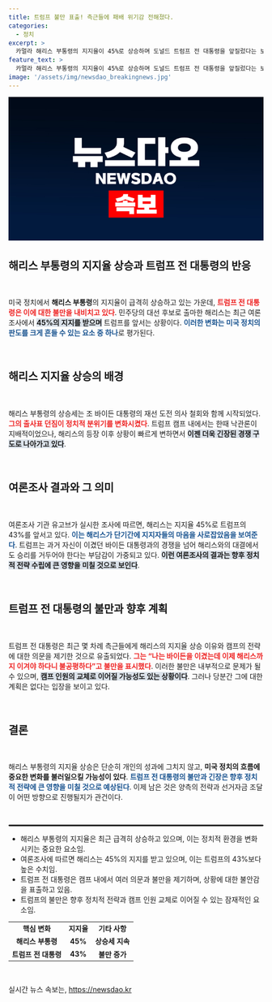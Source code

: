 ```yaml
---
title: 트럼프 불만 표출! 측근들에 패배 위기감 전해졌다.
categories:
  - 정치
excerpt: >
  카멀라 해리스 부통령의 지지율이 45%로 상승하며 도널드 트럼프 전 대통령을 앞질렀다는 보도가 나왔다. 이에 트럼프는 측근들에게 불만을 쏟아내며 긴장감을 드러내고 있다. 변화하는 대선 판세, 누가 승리할까?
feature_text: >
  카멀라 해리스 부통령의 지지율이 45%로 상승하며 도널드 트럼프 전 대통령을 앞질렀다는 보도가 나왔다. 이에 트럼프는 측근들에게 불만을 쏟아내며 긴장감을 드러내고 있다. 변화하는 대선 판세, 누가 승리할까?
image: '/assets/img/newsdao_breakingnews.jpg'
---
```


<p><img src="/assets/img/newsdao_breakingnews.jpg" alt="pcversion 속보" /></p>

<h2 data-ke-size="size26">해리스 부통령의 지지율 상승과 트럼프 전 대통령의 반응</h2>

<p data-ke-size="size16">&nbsp;</p>

<p>미국 정치에서 <b>해리스 부통령</b>의 지지율이 급격히 상승하고 있는 가운데, <b><span style="color: #ee2323;">트럼프 전 대통령은 이에 대한 불만을 내비치고 있다</span></b>. 민주당의 대선 후보로 출마한 해리스는 최근 여론조사에서 <b><span style="background-color: #21538527;">45%의 지지를 받으며</span></b> 트럼프를 앞서는 상황이다. <b><span style="color: #1a5490;">이러한 변화는 미국 정치의 판도를 크게 흔들 수 있는 요소 중 하나</span></b>로 평가된다. </p>

<p data-ke-size="size16">&nbsp;</p>

<h2 data-ke-size="size26">해리스 지지율 상승의 배경</h2>

<p data-ke-size="size16">&nbsp;</p>

<p>해리스 부통령의 상승세는 조 바이든 대통령의 재선 도전 의사 철회와 함께 시작되었다. <b><span style="color: #ee2323;">그의 출사표 던짐이 정치적 분위기를 변화시켰다</span></b>. 트럼프 캠프 내에서는 한때 낙관론이 지배적이었으나, 해리스의 등장 이후 상황이 빠르게 변하면서 <b><span style="background-color: #21538527;">이젠 더욱 긴장된 경쟁 구도로 나아가고 있다</span></b>. </p>

<p data-ke-size="size16">&nbsp;</p>

<h2 data-ke-size="size26">여론조사 결과와 그 의미</h2>

<p data-ke-size="size16">&nbsp;</p>

<p>여론조사 기관 유고브가 실시한 조사에 따르면, 해리스는 지지율 45%로 트럼프의 43%를 앞서고 있다. <b><span style="color: #1a5490;">이는 해리스가 단기간에 지지자들의 마음을 사로잡았음을 보여준다</span></b>. 트럼프는 과거 자신이 이겼던 바이든 대통령과의 경쟁을 넘어 해리스와의 대결에서도 승리를 거두어야 한다는 부담감이 가중되고 있다. <b><span style="background-color: #21538527;">이런 여론조사의 결과는 향후 정치적 전략 수립에 큰 영향을 미칠 것으로 보인다</span></b>. </p>

<p data-ke-size="size16">&nbsp;</p>

<h2 data-ke-size="size26">트럼프 전 대통령의 불만과 향후 계획</h2>

<p data-ke-size="size16">&nbsp;</p>

<p>트럼프 전 대통령은 최근 몇 차례 측근들에게 해리스의 지지율 상승 이유와 캠프의 전략에 대한 의문을 제기한 것으로 유출되었다. <b><span style="color: #ee2323;">그는 “나는 바이든을 이겼는데 이제 해리스까지 이겨야 하다니 불공평하다”고 불만을 표시했다</span></b>. 이러한 불만은 내부적으로 문제가 될 수 있으며, <b><span style="background-color: #21538527;">캠프 인원의 교체로 이어질 가능성도 있는 상황이다</span></b>. 그러나 당분간 그에 대한 계획은 없다는 입장을 보이고 있다. </p>

<p data-ke-size="size16">&nbsp;</p>

<h2 data-ke-size="size26">결론</h2>

<p data-ke-size="size16">&nbsp;</p>

<p>해리스 부통령의 지지율 상승은 단순히 개인의 성과에 그치지 않고, <b>미국 정치의 흐름에 중요한 변화를 불러일으킬 가능성이 있다</b>. <b><span style="color: #1a5490;">트럼프 전 대통령의 불만과 긴장은 향후 정치적 전략에 큰 영향을 미칠 것으로 예상된다</span></b>. 이제 남은 것은 양측의 전략과 선거자금 조달이 어떤 방향으로 진행될지가 관건이다. </p>

<p data-ke-size="size16">&nbsp;</p>

<hr style="border: 1px solid #000; border-radius: 5px;"/>

<ul>
<li>해리스 부통령의 지지율은 최근 급격히 상승하고 있으며, 이는 정치적 환경을 변화시키는 중요한 요소임.</li>
<li>여론조사에 따르면 해리스는 45%의 지지를 받고 있으며, 이는 트럼프의 43%보다 높은 수치임.</li>
<li>트럼프 전 대통령은 캠프 내에서 여러 의문과 불만을 제기하며, 상황에 대한 불안감을 표출하고 있음.</li>
<li>트럼프의 불만은 향후 정치적 전략과 캠프 인원 교체로 이어질 수 있는 잠재적인 요소임.</li>
</ul> 

<table>
<tr>
<td style="text-align: center; height: 17px;"><b>핵심 변화</b></td>
<td style="text-align: center; height: 17px;"><b>지지율</b></td>
<td style="text-align: center; height: 17px;"><b>기타 사항</b></td>
</tr>
<tr>
<td style="text-align: center; height: 17px;"><b>해리스 부통령</b></td>
<td style="text-align: center; height: 17px;"><b>45%</b></td>
<td style="text-align: center; height: 17px;"><b>상승세 지속</b></td>
</tr>
<tr>
<td style="text-align: center; height: 17px;"><b>트럼프 전 대통령</b></td>
<td style="text-align: center; height: 17px;"><b>43%</b></td>
<td style="text-align: center; height: 17px;"><b>불만 증가</b></td>
</tr>
</table> 

<p data-ke-size="size16">&nbsp;</p>
실시간 뉴스 속보는, <a href="https://newsdao.kr" rel="dofollow">https://newsdao.kr</a>



